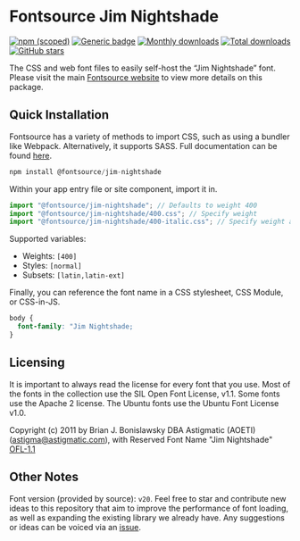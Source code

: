 # Fontsource Jim Nightshade

[![npm (scoped)](https://img.shields.io/npm/v/@fontsource/jim-nightshade?color=brightgreen)](https://www.npmjs.com/package/@fontsource/jim-nightshade) [![Generic badge](https://img.shields.io/badge/fontsource-passing-brightgreen)](https://github.com/fontsource/fontsource) [![Monthly downloads](https://badgen.net/npm/dm/@fontsource/jim-nightshade)](https://github.com/fontsource/fontsource) [![Total downloads](https://badgen.net/npm/dt/@fontsource/jim-nightshade)](https://github.com/fontsource/fontsource) [![GitHub stars](https://img.shields.io/github/stars/fontsource/fontsource.svg?style=social&label=Star)](https://github.com/fontsource/fontsource/stargazers)

The CSS and web font files to easily self-host the “Jim Nightshade” font. Please visit the main [Fontsource website](https://fontsource.org/fonts/jim-nightshade) to view more details on this package.

## Quick Installation

Fontsource has a variety of methods to import CSS, such as using a bundler like Webpack. Alternatively, it supports SASS. Full documentation can be found [here](https://fontsource.org/docs/introduction).

```javascript
npm install @fontsource/jim-nightshade
```

Within your app entry file or site component, import it in.

```javascript
import "@fontsource/jim-nightshade"; // Defaults to weight 400
import "@fontsource/jim-nightshade/400.css"; // Specify weight
import "@fontsource/jim-nightshade/400-italic.css"; // Specify weight and style

```

Supported variables:
- Weights: `[400]`
- Styles: `[normal]`
- Subsets: `[latin,latin-ext]`

Finally, you can reference the font name in a CSS stylesheet, CSS Module, or CSS-in-JS.

```css
body {
  font-family: "Jim Nightshade;
}
```

## Licensing
It is important to always read the license for every font that you use.
Most of the fonts in the collection use the SIL Open Font License, v1.1. Some fonts use the Apache 2 license. The Ubuntu fonts use the Ubuntu Font License v1.0.

Copyright (c) 2011 by Brian J. Bonislawsky DBA Astigmatic (AOETI) (astigma@astigmatic.com), with Reserved Font Name "Jim Nightshade"
[OFL-1.1](http://scripts.sil.org/OFL)

## Other Notes
Font version (provided by source): `v20`.
Feel free to star and contribute new ideas to this repository that aim to improve the performance of font loading, as well as expanding the existing library we already have. Any suggestions or ideas can be voiced via an [issue](https://github.com/fontsource/fontsource/issues).